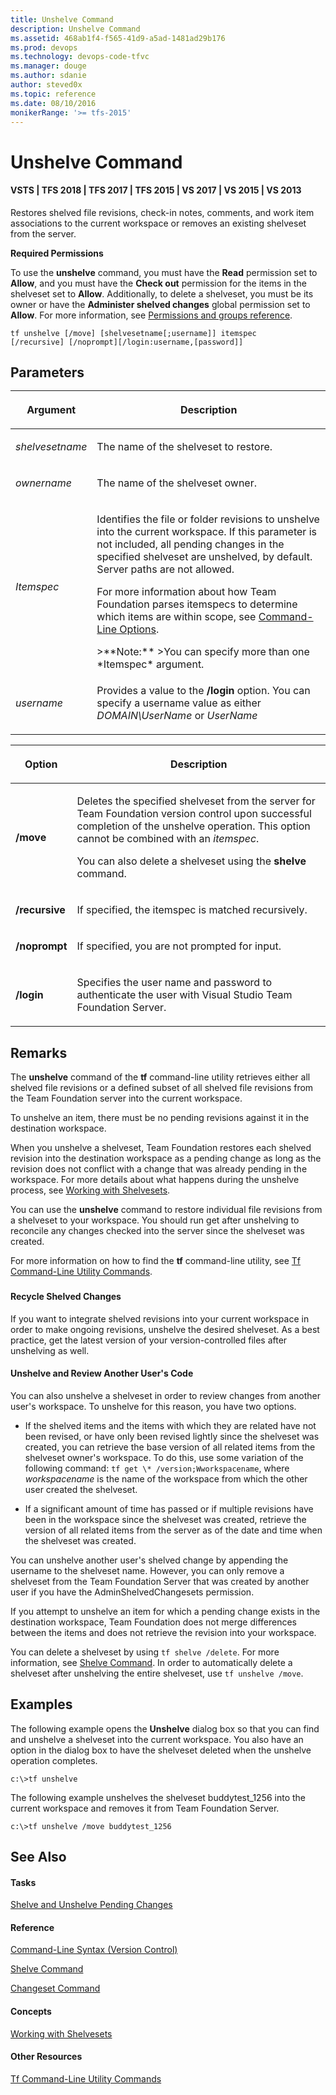 ```yaml
---
title: Unshelve Command
description: Unshelve Command
ms.assetid: 468ab1f4-f565-41d9-a5ad-1481ad29b176
ms.prod: devops
ms.technology: devops-code-tfvc
ms.manager: douge
ms.author: sdanie
author: steved0x
ms.topic: reference
ms.date: 08/10/2016
monikerRange: '>= tfs-2015'
---
```



# Unshelve Command

#### VSTS | TFS 2018 | TFS 2017 | TFS 2015 | VS 2017 | VS 2015 | VS 2013

Restores shelved file revisions, check-in notes, comments, and work item associations to the current workspace or removes an existing shelveset from the server.

**Required Permissions**

To use the **unshelve** command, you must have the **Read** permission set to **Allow**, and you must have the **Check out** permission for the items in the shelveset set to **Allow**. Additionally, to delete a shelveset, you must be its owner or have the **Administer shelved changes** global permission set to **Allow**. For more information, see [Permissions and groups reference](../../organizations/security/permissions.md).

    tf unshelve [/move] [shelvesetname[;username]] itemspec 
    [/recursive] [/noprompt][/login:username,[password]]
## Parameters<table>
<thead>
<tr>
<th><p>Argument</p></th>
<th><p>Description</p></th>
</tr>
</thead>
<tbody>
<tr>
<td><p><i>shelvesetname</i></p></td>
<td><p>The name of the shelveset to restore.</p></td>
</tr>
<tr>
<td><p><i>ownername</i></p></td>
<td><p>The name of the shelveset owner.</p></td>
</tr>
<tr>
<td><p><i>Itemspec</i></p></td>
<td><p>Identifies the file or folder revisions to unshelve into the current workspace. If this parameter is not included, all pending changes in the specified shelveset are unshelved, by default. Server paths are not allowed.</p>
<p>For more information about how Team Foundation parses itemspecs to determine which items are within scope, see <a href="https://msdn.microsoft.com/library/4y2ash30">Command-Line Options</a>.</p>
>**Note:**  
>You can specify more than one *Itemspec* argument.
</td>
</tr>
<tr>
<td><p><i>username</i></p></td>
<td><p>Provides a value to the <strong>/login</strong> option. You can specify a username value as either <i>DOMAIN\UserName</i> or <i>UserName</i.</p></td>
</tr>
</tbody>
</table>

<table>
<thead>
<tr>
<th><p>Option</p></th>
<th><p>Description</p></th>
</tr>
</thead>
<tbody>
<tr>
<td><p><strong>/move</strong></p></td>
<td><p>Deletes the specified shelveset from the server for Team Foundation version control upon successful completion of the unshelve operation. This option cannot be combined with an <i>itemspec</i>.</p>
<p>You can also delete a shelveset using the <strong>shelve</strong> command.</p></td>
</tr>
<tr>
<td><p><strong>/recursive</strong></p></td>
<td><p>If specified, the itemspec is matched recursively.</p></td>
</tr>
<tr>
<td><p><strong>/noprompt</strong></p></td>
<td><p>If specified, you are not prompted for input.</p></td>
</tr>
<tr>
<td><p><strong>/login</strong></p></td>
<td><p>Specifies the user name and password to authenticate the user with Visual Studio Team Foundation Server.</p></td>
</tr>
</tbody>
</table>

## Remarks
The **unshelve** command of the **tf** command-line utility retrieves either all shelved file revisions or a defined subset of all shelved file revisions from the Team Foundation server into the current workspace.

To unshelve an item, there must be no pending revisions against it in the destination workspace.

When you unshelve a shelveset, Team Foundation restores each shelved revision into the destination workspace as a pending change as long as the revision does not conflict with a change that was already pending in the workspace. For more details about what happens during the unshelve process, see [Working with Shelvesets](suspend-your-work-manage-your-shelvesets.md).

You can use the **unshelve** command to restore individual file revisions from a shelveset to your workspace. You should run get after unshelving to reconcile any changes checked into the server since the shelveset was created.

For more information on how to find the **tf** command-line utility, see [Tf Command-Line Utility Commands](https://msdn.microsoft.com/library/z51z7zy0).

### 

#### Recycle Shelved Changes

If you want to integrate shelved revisions into your current workspace in order to make ongoing revisions, unshelve the desired shelveset. As a best practice, get the latest version of your version-controlled files after unshelving as well.

#### Unshelve and Review Another User's Code

You can also unshelve a shelveset in order to review changes from another user's workspace. To unshelve for this reason, you have two options.

-   If the shelved items and the items with which they are related have not been revised, or have only been revised lightly since the shelveset was created, you can retrieve the base version of all related items from the shelveset owner's workspace. To do this, use some variation of the following command: `tf get \* /version;Wworkspacename`, where *workspacename* is the name of the workspace from which the other user created the shelveset.

-   If a significant amount of time has passed or if multiple revisions have been in the workspace since the shelveset was created, retrieve the version of all related items from the server as of the date and time when the shelveset was created.

You can unshelve another user's shelved change by appending the username to the shelveset name. However, you can only remove a shelveset from the Team Foundation Server that was created by another user if you have the AdminShelvedChangesets permission.

If you attempt to unshelve an item for which a pending change exists in the destination workspace, Team Foundation does not merge differences between the items and does not retrieve the revision into your workspace.

You can delete a shelveset by using `tf shelve /delete`. For more information, see [Shelve Command](shelve-command.md). In order to automatically delete a shelveset after unshelving the entire shelveset, use `tf unshelve /move`.

## Examples
The following example opens the **Unshelve** dialog box so that you can find and unshelve a shelveset into the current workspace. You also have an option in the dialog box to have the shelveset deleted when the unshelve operation completes.

    c:\>tf unshelve

The following example unshelves the shelveset buddytest\_1256 into the current workspace and removes it from Team Foundation Server.

    c:\>tf unshelve /move buddytest_1256

## See Also

#### Tasks

[Shelve and Unshelve Pending Changes](https://msdn.microsoft.com/library/ms181404)

#### Reference

[Command-Line Syntax (Version Control)](https://msdn.microsoft.com/library/56f7w6be)

[Shelve Command](shelve-command.md)

[Changeset Command](changeset-command.md)

#### Concepts

[Working with Shelvesets](suspend-your-work-manage-your-shelvesets.md)

#### Other Resources

[Tf Command-Line Utility Commands](https://msdn.microsoft.com/library/z51z7zy0)
